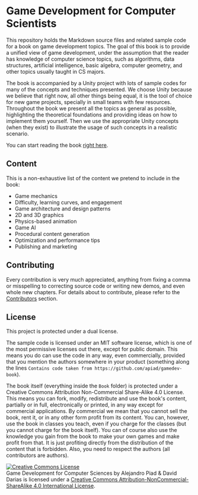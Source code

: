 # Game Development for Computer Scientists

This repository holds the Markdown source files and related sample code for a book on game development topics. The goal of this book is to provide a unified view of game development, under the assumption that the reader has knowledge of computer science topics, such as algorithms, data structures, artificial intelligence, basic algebra, computer geometry, and other topics usually taught in CS majors.

The book is accompanied by a Unity project with lots of sample codes for many of the concepts and techniques presented. We choose Unity because we believe that right now, all other things being equal, it is the tool of choice for new game projects, specially in small teams with few resources. Throughout the book we present all the topics as general as possible, highlighting the theoretical foundations and providing ideas on how to implement them yourself. Then we use the appropriate Unity concepts (when they exist) to illustrate the usage of such concepts in a realistic scenario.

You can start reading the book [right here](SUMMARY.md).

## Content

This is a non-exhaustive list of the content we pretend to include in the book:

* Game mechanics
* Difficulty, learning curves, and engagement
* Game architecture and design patterns
* 2D and 3D graphics
* Physics-based animation
* Game AI
* Procedural content generation
* Optimization and performance tips
* Publishing and marketing

## Contributing

Every contribution is very much appreciated, anything from fixing a comma or misspelling to correcting source code or writing new demos, and even whole new chapters. For details about to contribute, please refer to the [Contributors](Book/FrontMatter/Contributors.md) section.

## License

This project is protected under a dual license.

The sample code is licensed under an MIT software license, which is one of the most permissive licenses out there, except for public domain. This means you do can use the code in any way, even commercially, provided that you mention the authors somewhere in your product (something along the lines `Contains code taken from https://github.com/apiad/gamedev-book`).

The book itself (everything inside the `Book` folder) is protected under a Creative Commons Attribution Non-Commercial Share-Alike 4.0 License. This means you can fork, modify, redistribute and use the book's content, partially or in full, electronically or printed, in any way except for commercial applications. By commercial we mean that you cannot sell the book, rent it, or in any other form profit from its content. You can, however, use the book in classes you teach, even if you charge for the classes (but you cannot charge for the book itself). You can of course also use the knowledge you gain from the book to make your own games and make profit from that. It is just profiting directly from the distribution of the content that is forbidden. Also, you need to respect the authors (all contributors are authors).

<a rel="license" href="http://creativecommons.org/licenses/by-nc-sa/4.0/"><img alt="Creative Commons License" style="border-width:0" src="https://i.creativecommons.org/l/by-nc-sa/4.0/88x31.png" /></a><br /><span xmlns:dct="http://purl.org/dc/terms/" property="dct:title">Game Development for Computer Sciences</span> by <span xmlns:cc="http://creativecommons.org/ns#" property="cc:attributionName">Alejandro Piad & David Darias</span> is licensed under a <a rel="license" href="http://creativecommons.org/licenses/by-nc-sa/4.0/">Creative Commons Attribution-NonCommercial-ShareAlike 4.0 International License</a>.
